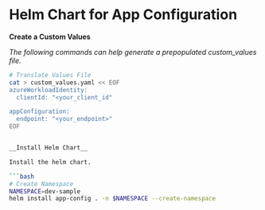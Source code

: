 # Helm Chart for App Configuration

__Create a Custom Values__

_The following commands can help generate a prepopulated custom_values file._
```bash
# Translate Values File
cat > custom_values.yaml << EOF
azureWorkloadIdentity:
  clientId: "<your_client_id"

appConfiguration:
  endpoint: "<your_endpoint>"
EOF


__Install Helm Chart__

Install the helm chart.

```bash
# Create Namespace
NAMESPACE=dev-sample
helm install app-config . -n $NAMESPACE --create-namespace
```
